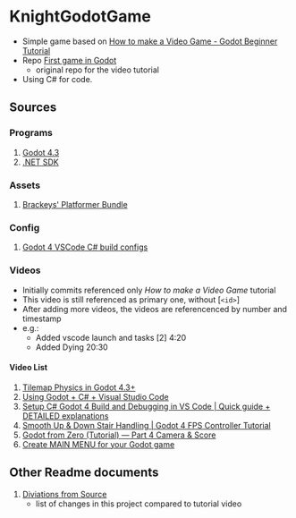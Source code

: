 # KnightGodotGame

- Simple game based on [How to make a Video Game - Godot Beginner Tutorial](https://www.youtube.com/watch?v=LOhfqjmasi0)
- Repo [First game in Godot](https://github.com/Brackeys/first-game-in-godot)
  - original repo for the video tutorial
- Using C# for code.

## Sources

### Programs
1. [Godot 4.3](https://godotengine.org/download/archive/4.3-stable/)
1. [.NET SDK](https://dotnet.microsoft.com/en-us/download)

### Assets
1. [Brackeys' Platformer Bundle](https://brackeysgames.itch.io/brackeys-platformer-bundle)

### Config
1. [Godot 4 VSCode C# build configs](https://github.com/jemballs/godot4-vscode-csharp-build-config)

### Videos
- Initially commits referenced only *How to make a Video Game* tutorial
- This video is still referenced as primary one, without [`<id>`]
- After adding more videos, the videos are referencenced by number and timestamp
- e.g.:
  - Added vscode launch and tasks [2] 4:20
  - Added Dying 20:30
#### Video List
1. [Tilemap Physics in Godot 4.3+](https://www.youtube.com/watch?v=19rY6kzt_Rs)
2. [Using Godot + C# + Visual Studio Code](https://www.youtube.com/watch?v=Yi1iIM-B7XQ)
3. [Setup C# Godot 4 Build and Debugging in VS Code | Quick guide + DETAILED explanations](https://www.youtube.com/watch?v=PhrwjHdsALM)
4. [Smooth Up & Down Stair Handling | Godot 4 FPS Controller Tutorial](https://www.youtube.com/watch?v=Tb-R3l0SQdc)
5. [Godot from Zero (Tutorial) — Part 4 Camera & Score](https://www.youtube.com/watch?v=0nATn-MgI0E)
6. [Create MAIN MENU for your Godot game](https://www.youtube.com/watch?v=zHYkcJyE52g)

## Other Readme documents

1. [Diviations from Source](docs\DiviationsFromSource.md)
   - list of changes in this project compared to tutorial video